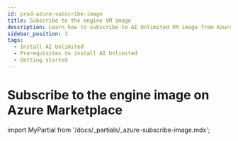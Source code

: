 ```yaml
---
id: prod-azure-subscribe-image
title: Subscribe to the engine VM image
description: Learn how to subscribe to AI Unlimited VM image from Azure marketplace.
sidebar_position: 3
tags:
  - Install AI Unlimited
  - Prerequisites to install AI Unlimited
  - Getting started
---
```

# Subscribe to the engine image on Azure Marketplace 


import MyPartial from '/docs/_partials/_azure-subscribe-image.mdx';

<MyPartial />